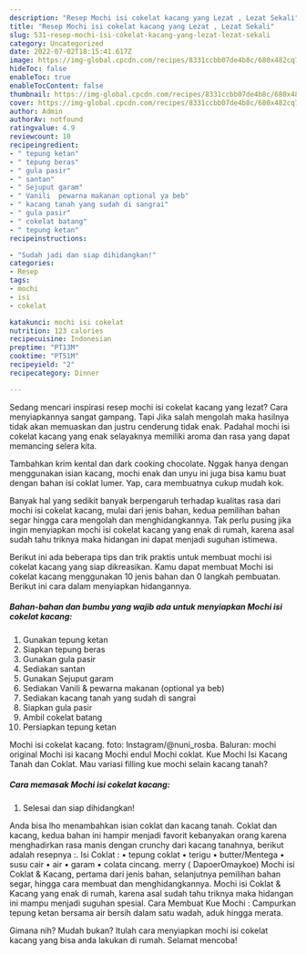 ```yaml
---
description: "Resep Mochi isi cokelat kacang yang Lezat , Lezat Sekali"
title: "Resep Mochi isi cokelat kacang yang Lezat , Lezat Sekali"
slug: 531-resep-mochi-isi-cokelat-kacang-yang-lezat-lezat-sekali
category: Uncategorized
date: 2022-07-02T18:15:41.617Z
image: https://img-global.cpcdn.com/recipes/8331ccbb07de4b8c/680x482cq70/mochi-isi-cokelat-kacang-foto-resep-utama.jpg
hideToc: false
enableToc: true
enableTocContent: false
thumbnail: https://img-global.cpcdn.com/recipes/8331ccbb07de4b8c/680x482cq70/mochi-isi-cokelat-kacang-foto-resep-utama.jpg
cover: https://img-global.cpcdn.com/recipes/8331ccbb07de4b8c/680x482cq70/mochi-isi-cokelat-kacang-foto-resep-utama.jpg
author: Admin
authorAv: notfound
ratingvalue: 4.9
reviewcount: 10
recipeingredient:
- " tepung ketan"
- " tepung beras"
- " gula pasir"
- " santan"
- " Sejuput garam"
- " Vanili  pewarna makanan optional ya beb"
- " kacang tanah yang sudah di sangrai"
- " gula pasir"
- " cokelat batang"
- " tepung ketan"
recipeinstructions:

- "Sudah jadi dan siap dihidangkan!"
categories:
- Resep
tags:
- mochi
- isi
- cokelat

katakunci: mochi isi cokelat 
nutrition: 123 calories
recipecuisine: Indonesian
preptime: "PT13M"
cooktime: "PT51M"
recipeyield: "2"
recipecategory: Dinner

---
```



Sedang mencari inspirasi resep mochi isi cokelat kacang yang lezat? Cara menyiapkannya sangat gampang. Tapi Jika salah mengolah maka hasilnya tidak akan memuaskan dan justru cenderung tidak enak. Padahal mochi isi cokelat kacang yang enak selayaknya memiliki aroma dan rasa yang dapat memancing selera kita.


Tambahkan krim kental dan dark cooking chocolate. Nggak hanya dengan menggunakan isian kacang, mochi enak dan unyu ini juga bisa kamu buat dengan bahan isi coklat lumer. Yap, cara membuatnya cukup mudah kok.

Banyak hal yang sedikit banyak berpengaruh terhadap kualitas rasa dari mochi isi cokelat kacang, mulai dari jenis bahan, kedua pemilihan bahan segar hingga cara mengolah dan menghidangkannya. Tak perlu pusing jika ingin menyiapkan mochi isi cokelat kacang yang enak di rumah, karena asal sudah tahu triknya maka hidangan ini dapat menjadi suguhan istimewa.


Berikut ini ada beberapa tips dan trik praktis untuk membuat mochi isi cokelat kacang yang siap dikreasikan. Kamu dapat membuat Mochi isi cokelat kacang menggunakan 10 jenis bahan dan 0 langkah pembuatan. Berikut ini cara dalam menyiapkan hidangannya.

<!--inarticleads1-->

##### Bahan-bahan dan bumbu yang wajib ada untuk menyiapkan Mochi isi cokelat kacang:

1. Gunakan  tepung ketan
1. Siapkan  tepung beras
1. Gunakan  gula pasir
1. Sediakan  santan
1. Gunakan  Sejuput garam
1. Sediakan  Vanili &amp; pewarna makanan (optional ya beb)
1. Sediakan  kacang tanah yang sudah di sangrai
1. Siapkan  gula pasir
1. Ambil  cokelat batang
1. Persiapkan  tepung ketan


Mochi isi cokelat kacang. foto: Instagram/@nuni_rosba. Baluran: mochi original Mochi isi kacang Mochi endul Mochi coklat. Kue Mochi Isi Kacang Tanah dan Coklat. Mau variasi filling kue mochi selain kacang tanah? 

<!--inarticleads2-->

##### Cara memasak Mochi isi cokelat kacang:


1. Selesai dan siap dihidangkan!

Anda bisa lho menambahkan isian coklat dan kacang tanah. Coklat dan kacang, kedua bahan ini hampir menjadi favorit kebanyakan orang karena menghadirkan rasa manis dengan crunchy dari kacang tanahnya, berikut adalah resepnya :. Isi Coklat : • tepung coklat • terigu • butter/Mentega • susu cair • air • garam • colata cincang. merry ( DapoerOmaykoe) Mochi isi Coklat &amp; Kacang, pertama dari jenis bahan, selanjutnya pemilihan bahan segar, hingga cara membuat dan menghidangkannya. Mochi isi Coklat &amp; Kacang yang enak di rumah, karena asal sudah tahu triknya maka hidangan ini mampu menjadi suguhan spesial. Cara Membuat Kue Mochi : Campurkan tepung ketan bersama air bersih dalam satu wadah, aduk hingga merata. 

Gimana nih? Mudah bukan? Itulah cara menyiapkan mochi isi cokelat kacang yang bisa anda lakukan di rumah. Selamat mencoba!
